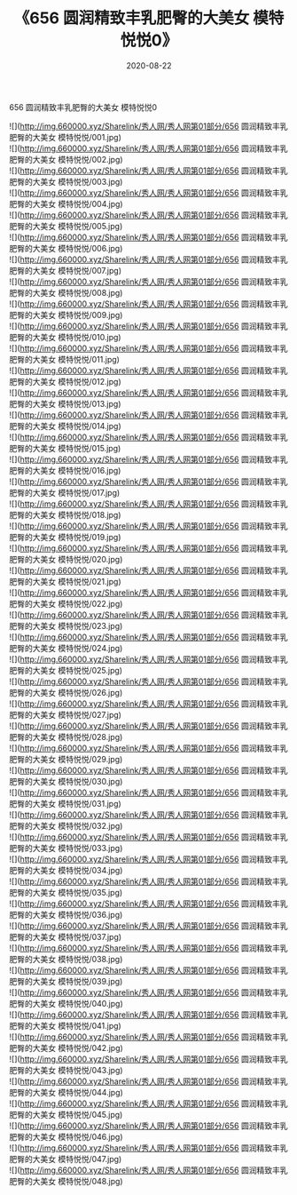 ﻿---
layout: post
title:  《656 圆润精致丰乳肥臀的大美女 模特悦悦0》
date:   2020-08-22
img: http://img.660000.xyz/Sharelink/秀人网/秀人网第01部分/656 圆润精致丰乳肥臀的大美女 模特悦悦0/000.jpg
categories: [美女, 清纯, 唯美]
---

656 圆润精致丰乳肥臀的大美女 模特悦悦0

  ![](http://img.660000.xyz/Sharelink/秀人网/秀人网第01部分/656 圆润精致丰乳肥臀的大美女 模特悦悦/001.jpg) <br> ![](http://img.660000.xyz/Sharelink/秀人网/秀人网第01部分/656 圆润精致丰乳肥臀的大美女 模特悦悦/002.jpg) <br> ![](http://img.660000.xyz/Sharelink/秀人网/秀人网第01部分/656 圆润精致丰乳肥臀的大美女 模特悦悦/003.jpg) <br> ![](http://img.660000.xyz/Sharelink/秀人网/秀人网第01部分/656 圆润精致丰乳肥臀的大美女 模特悦悦/004.jpg) <br> ![](http://img.660000.xyz/Sharelink/秀人网/秀人网第01部分/656 圆润精致丰乳肥臀的大美女 模特悦悦/005.jpg) <br> ![](http://img.660000.xyz/Sharelink/秀人网/秀人网第01部分/656 圆润精致丰乳肥臀的大美女 模特悦悦/006.jpg) <br> ![](http://img.660000.xyz/Sharelink/秀人网/秀人网第01部分/656 圆润精致丰乳肥臀的大美女 模特悦悦/007.jpg) <br> ![](http://img.660000.xyz/Sharelink/秀人网/秀人网第01部分/656 圆润精致丰乳肥臀的大美女 模特悦悦/008.jpg) <br> ![](http://img.660000.xyz/Sharelink/秀人网/秀人网第01部分/656 圆润精致丰乳肥臀的大美女 模特悦悦/009.jpg) <br> ![](http://img.660000.xyz/Sharelink/秀人网/秀人网第01部分/656 圆润精致丰乳肥臀的大美女 模特悦悦/010.jpg) <br> ![](http://img.660000.xyz/Sharelink/秀人网/秀人网第01部分/656 圆润精致丰乳肥臀的大美女 模特悦悦/011.jpg) <br> ![](http://img.660000.xyz/Sharelink/秀人网/秀人网第01部分/656 圆润精致丰乳肥臀的大美女 模特悦悦/012.jpg) <br> ![](http://img.660000.xyz/Sharelink/秀人网/秀人网第01部分/656 圆润精致丰乳肥臀的大美女 模特悦悦/013.jpg) <br> ![](http://img.660000.xyz/Sharelink/秀人网/秀人网第01部分/656 圆润精致丰乳肥臀的大美女 模特悦悦/014.jpg) <br> ![](http://img.660000.xyz/Sharelink/秀人网/秀人网第01部分/656 圆润精致丰乳肥臀的大美女 模特悦悦/015.jpg) <br> ![](http://img.660000.xyz/Sharelink/秀人网/秀人网第01部分/656 圆润精致丰乳肥臀的大美女 模特悦悦/016.jpg) <br> ![](http://img.660000.xyz/Sharelink/秀人网/秀人网第01部分/656 圆润精致丰乳肥臀的大美女 模特悦悦/017.jpg) <br> ![](http://img.660000.xyz/Sharelink/秀人网/秀人网第01部分/656 圆润精致丰乳肥臀的大美女 模特悦悦/018.jpg) <br> ![](http://img.660000.xyz/Sharelink/秀人网/秀人网第01部分/656 圆润精致丰乳肥臀的大美女 模特悦悦/019.jpg) <br> ![](http://img.660000.xyz/Sharelink/秀人网/秀人网第01部分/656 圆润精致丰乳肥臀的大美女 模特悦悦/020.jpg) <br> ![](http://img.660000.xyz/Sharelink/秀人网/秀人网第01部分/656 圆润精致丰乳肥臀的大美女 模特悦悦/021.jpg) <br> ![](http://img.660000.xyz/Sharelink/秀人网/秀人网第01部分/656 圆润精致丰乳肥臀的大美女 模特悦悦/022.jpg) <br> ![](http://img.660000.xyz/Sharelink/秀人网/秀人网第01部分/656 圆润精致丰乳肥臀的大美女 模特悦悦/023.jpg) <br> ![](http://img.660000.xyz/Sharelink/秀人网/秀人网第01部分/656 圆润精致丰乳肥臀的大美女 模特悦悦/024.jpg) <br> ![](http://img.660000.xyz/Sharelink/秀人网/秀人网第01部分/656 圆润精致丰乳肥臀的大美女 模特悦悦/025.jpg) <br> ![](http://img.660000.xyz/Sharelink/秀人网/秀人网第01部分/656 圆润精致丰乳肥臀的大美女 模特悦悦/026.jpg) <br> ![](http://img.660000.xyz/Sharelink/秀人网/秀人网第01部分/656 圆润精致丰乳肥臀的大美女 模特悦悦/027.jpg) <br> ![](http://img.660000.xyz/Sharelink/秀人网/秀人网第01部分/656 圆润精致丰乳肥臀的大美女 模特悦悦/028.jpg) <br> ![](http://img.660000.xyz/Sharelink/秀人网/秀人网第01部分/656 圆润精致丰乳肥臀的大美女 模特悦悦/029.jpg) <br> ![](http://img.660000.xyz/Sharelink/秀人网/秀人网第01部分/656 圆润精致丰乳肥臀的大美女 模特悦悦/030.jpg) <br> ![](http://img.660000.xyz/Sharelink/秀人网/秀人网第01部分/656 圆润精致丰乳肥臀的大美女 模特悦悦/031.jpg) <br> ![](http://img.660000.xyz/Sharelink/秀人网/秀人网第01部分/656 圆润精致丰乳肥臀的大美女 模特悦悦/032.jpg) <br> ![](http://img.660000.xyz/Sharelink/秀人网/秀人网第01部分/656 圆润精致丰乳肥臀的大美女 模特悦悦/033.jpg) <br> ![](http://img.660000.xyz/Sharelink/秀人网/秀人网第01部分/656 圆润精致丰乳肥臀的大美女 模特悦悦/034.jpg) <br> ![](http://img.660000.xyz/Sharelink/秀人网/秀人网第01部分/656 圆润精致丰乳肥臀的大美女 模特悦悦/035.jpg) <br> ![](http://img.660000.xyz/Sharelink/秀人网/秀人网第01部分/656 圆润精致丰乳肥臀的大美女 模特悦悦/036.jpg) <br> ![](http://img.660000.xyz/Sharelink/秀人网/秀人网第01部分/656 圆润精致丰乳肥臀的大美女 模特悦悦/037.jpg) <br> ![](http://img.660000.xyz/Sharelink/秀人网/秀人网第01部分/656 圆润精致丰乳肥臀的大美女 模特悦悦/038.jpg) <br> ![](http://img.660000.xyz/Sharelink/秀人网/秀人网第01部分/656 圆润精致丰乳肥臀的大美女 模特悦悦/039.jpg) <br> ![](http://img.660000.xyz/Sharelink/秀人网/秀人网第01部分/656 圆润精致丰乳肥臀的大美女 模特悦悦/040.jpg) <br> ![](http://img.660000.xyz/Sharelink/秀人网/秀人网第01部分/656 圆润精致丰乳肥臀的大美女 模特悦悦/041.jpg) <br> ![](http://img.660000.xyz/Sharelink/秀人网/秀人网第01部分/656 圆润精致丰乳肥臀的大美女 模特悦悦/042.jpg) <br> ![](http://img.660000.xyz/Sharelink/秀人网/秀人网第01部分/656 圆润精致丰乳肥臀的大美女 模特悦悦/043.jpg) <br> ![](http://img.660000.xyz/Sharelink/秀人网/秀人网第01部分/656 圆润精致丰乳肥臀的大美女 模特悦悦/044.jpg) <br> ![](http://img.660000.xyz/Sharelink/秀人网/秀人网第01部分/656 圆润精致丰乳肥臀的大美女 模特悦悦/045.jpg) <br> ![](http://img.660000.xyz/Sharelink/秀人网/秀人网第01部分/656 圆润精致丰乳肥臀的大美女 模特悦悦/046.jpg) <br> ![](http://img.660000.xyz/Sharelink/秀人网/秀人网第01部分/656 圆润精致丰乳肥臀的大美女 模特悦悦/047.jpg) <br> ![](http://img.660000.xyz/Sharelink/秀人网/秀人网第01部分/656 圆润精致丰乳肥臀的大美女 模特悦悦/048.jpg) <br>